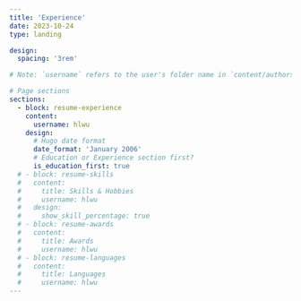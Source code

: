 ```yaml
---
title: 'Experience'
date: 2023-10-24
type: landing

design:
  spacing: '3rem'

# Note: `username` refers to the user's folder name in `content/authors/`

# Page sections
sections:
  - block: resume-experience
    content:
      username: hlwu
    design:
      # Hugo date format
      date_format: 'January 2006'
      # Education or Experience section first?
      is_education_first: true
  # - block: resume-skills
  #   content:
  #     title: Skills & Hobbies
  #     username: hlwu
  #   design:
  #     show_skill_percentage: true
  # - block: resume-awards
  #   content:
  #     title: Awards
  #     username: hlwu
  # - block: resume-languages
  #   content:
  #     title: Languages
  #     username: hlwu
---
```


